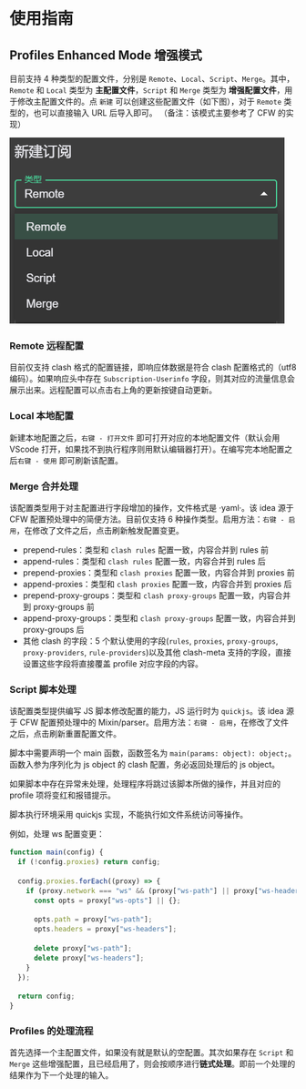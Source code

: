 # 使用指南

## Profiles Enhanced Mode 增强模式

目前支持 4 种类型的配置文件，分别是 `Remote`、`Local`、`Script`、`Merge`。其中，`Remote` 和 `Local` 类型为 **主配置文件**，`Script` 和 `Merge` 类型为 **增强配置文件**，用于修改主配置文件的。点 `新建` 可以创建这些配置文件（如下图），对于 `Remote` 类型的，也可以直接输入 URL 后导入即可。 （备注：该模式主要参考了 CFW 的实现）

![](./assets/profiles.png)

### Remote 远程配置

目前仅支持 clash 格式的配置链接，即响应体数据是符合 clash 配置格式的（utf8 编码）。如果响应头中存在 `Subscription-Userinfo` 字段，则其对应的流量信息会展示出来。远程配置可以点击右上角的更新按键自动更新。

### Local 本地配置

新建本地配置之后，`右键 - 打开文件` 即可打开对应的本地配置文件（默认会用 VScode 打开，如果找不到执行程序则用默认编辑器打开）。在编写完本地配置之后`右键 - 使用` 即可刷新该配置。

### Merge 合并处理

该配置类型用于对主配置进行字段增加的操作，文件格式是 ·yaml·。该 idea 源于 CFW 配置预处理中的简便方法。目前仅支持 6 种操作类型。启用方法：`右键 - 启用`，在修改了文件之后，点击刷新触发配置变更。

- prepend-rules：类型和 `clash rules` 配置一致，内容合并到 rules 前
- append-rules：类型和 `clash rules` 配置一致，内容合并到 rules 后
- prepend-proxies：类型和 `clash proxies` 配置一致，内容合并到 proxies 前
- append-proxies：类型和 `clash proxies` 配置一致，内容合并到 proxies 后
- prepend-proxy-groups：类型和 `clash proxy-groups` 配置一致，内容合并到 proxy-groups 前
- append-proxy-groups：类型和 `clash proxy-groups` 配置一致，内容合并到 proxy-groups 后
- 其他 clash 的字段：5 个默认使用的字段(`rules`, `proxies`, `proxy-groups`, `proxy-providers`, `rule-providers`)以及其他 clash-meta 支持的字段，直接设置这些字段将直接覆盖 profile 对应字段的内容。

### Script 脚本处理

该配置类型提供编写 JS 脚本修改配置的能力，JS 运行时为 `quickjs`。该 idea 源于 CFW 配置预处理中的 Mixin/parser。启用方法：`右键 - 启用`，在修改了文件之后，点击刷新重置配置文件。

脚本中需要声明一个 main 函数，函数签名为 `main(params: object): object;`。函数入参为序列化为 js object 的 clash 配置，务必返回处理后的 js object。

如果脚本中存在异常未处理，处理程序将跳过该脚本所做的操作，并且对应的 profile 项将变红和报错提示。

脚本执行环境采用 quickjs 实现，不能执行如文件系统访问等操作。

例如，处理 ws 配置变更：

```javascript
function main(config) {
  if (!config.proxies) return config;

  config.proxies.forEach((proxy) => {
    if (proxy.network === "ws" && (proxy["ws-path"] || proxy["ws-headers"])) {
      const opts = proxy["ws-opts"] || {};

      opts.path = proxy["ws-path"];
      opts.headers = proxy["ws-headers"];

      delete proxy["ws-path"];
      delete proxy["ws-headers"];
    }
  });

  return config;
}
```

### Profiles 的处理流程

首先选择一个主配置文件，如果没有就是默认的空配置。其次如果存在 `Script` 和 `Merge` 这些增强配置，且已经启用了，则会按顺序进行**链式处理**。即前一个处理的结果作为下一个处理的输入。
